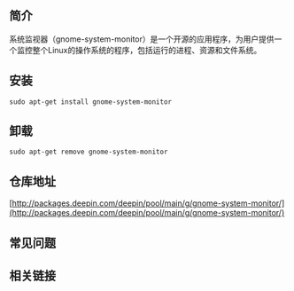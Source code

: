 ## 简介

系统监视器（gnome-system-monitor）是一个开源的应用程序，为用户提供一个监控整个Linux的操作系统的程序，包括运行的进程、资源和文件系统。

## 安装

`sudo apt-get install gnome-system-monitor`

## 卸载

`sudo apt-get remove gnome-system-monitor`

## 仓库地址

[http://packages.deepin.com/deepin/pool/main/g/gnome-system-monitor/](http://packages.deepin.com/deepin/pool/main/g/gnome-system-monitor/)


## 常见问题


## 相关链接